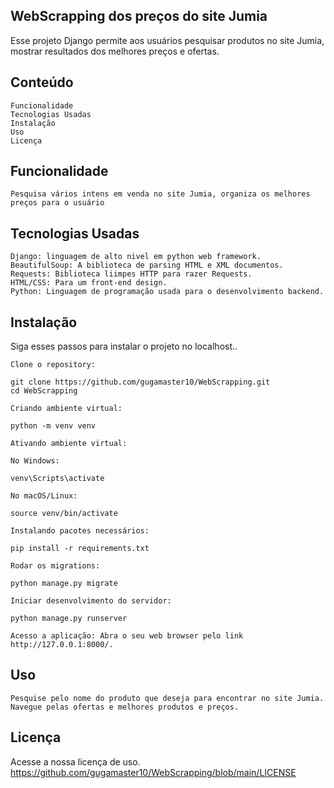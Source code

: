 
## WebScrapping dos preços do site Jumia

Esse projeto Django permite aos usuários pesquisar produtos no site Jumia, mostrar resultados dos melhores preços e ofertas.

## Conteúdo

    Funcionalidade
    Tecnologias Usadas
    Instalação
    Uso
    Licença

## Funcionalidade

    Pesquisa vários intens em venda no site Jumia, organiza os melhores preços para o usuário

## Tecnologias Usadas

    Django: linguagem de alto nivel em python web framework.
    BeautifulSoup: A biblioteca de parsing HTML e XML documentos.
    Requests: Biblioteca liimpes HTTP para razer Requests.
    HTML/CSS: Para um front-end design.
    Python: Linguagem de programação usada para o desenvolvimento backend.

## Instalação

Siga esses passos para instalar o projeto no localhost..

    Clone o repository:

    git clone https://github.com/gugamaster10/WebScrapping.git
    cd WebScrapping

    Criando ambiente virtual:

    python -m venv venv

    Ativando ambiente virtual:

    No Windows:

    venv\Scripts\activate

    No macOS/Linux:

    source venv/bin/activate

    Instalando pacotes necessários:

    pip install -r requirements.txt

    Rodar os migrations:

    python manage.py migrate

    Iniciar desenvolvimento do servidor:

    python manage.py runserver

    Acesso a aplicação: Abra o seu web browser pelo link http://127.0.0.1:8000/.

## Uso

    Pesquise pelo nome do produto que deseja para encontrar no site Jumia.
    Navegue pelas ofertas e melhores produtos e preços.

## Licença

Acesse a nossa licença de uso.
    https://github.com/gugamaster10/WebScrapping/blob/main/LICENSE
